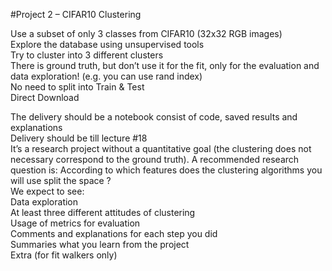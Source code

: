 #Project 2 – CIFAR10 Clustering

Use a subset of only 3 classes from CIFAR10 (32x32 RGB images) <br>
Explore the database using unsupervised tools <br>
Try to cluster into 3 different clusters<br>
There is ground truth, but don’t use it for the fit, only for the evaluation and data exploration! (e.g. you can use rand index)<br>
No need to split into Train & Test<br>
Direct Download<br>


The delivery should be a notebook consist of code, saved results and explanations<br>
Delivery should be till lecture #18<br>
It’s a research project without a quantitative goal (the clustering does not necessary correspond to the ground truth). A recommended research question is: 
According to which features does the clustering algorithms you will use split the space ?<br>
We expect to see:<br>
Data exploration<br>
At least three different attitudes of clustering<br>
Usage of metrics for evaluation<br>
Comments and explanations for each step you did<br>
Summaries what you learn from the project<br>
Extra (for fit walkers only)<br>
